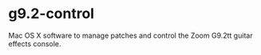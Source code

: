 g9.2-control
============

Mac OS X software to manage patches and control the Zoom G9.2tt guitar effects console.
